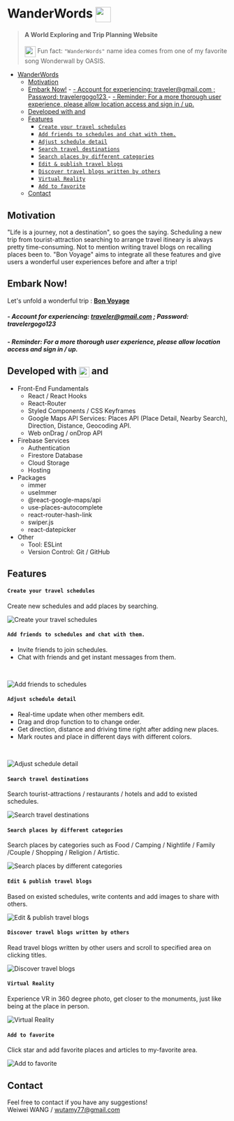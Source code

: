 # WanderWords <img align="center" width="35px" src="./public/suitcase-2.png"/>


> #### A World Exploring and Trip Planning Website           
>
> <img align="center" width="25px" src="./src/pages/images/travel.png"/>  Fun fact: `"WanderWords"` name idea comes from one of my favorite song Wonderwall by OASIS.

- [WanderWords ](#wanderwords-)
  - [Motivation](#motivation)
  - [Embark Now!](#embark-now)
        - [- Account for experiencing: traveler@gmail.com ; Password: travelergogo123  ](#--account-for-experiencing-travelergmailcom--password-travelergogo123--)
        - [- Reminder: For a more thorough user experience, please allow location access and sign in / up.](#--reminder-for-a-more-thorough-user-experience-please-allow-location-access-and-sign-in--up)
  - [Developed with  and](#developed-with--and)
  - [Features](#features)
      - [`Create your travel schedules`](#create-your-travel-schedules)
      - [`Add friends to schedules and chat with them.`](#add-friends-to-schedules-and-chat-with-them)
      - [`Adjust schedule detail`](#adjust-schedule-detail)
      - [`Search travel destinations`](#search-travel-destinations)
      - [`Search places by different categories`](#search-places-by-different-categories)
      - [`Edit & publish travel blogs`](#edit--publish-travel-blogs)
      - [`Discover travel blogs written by others`](#discover-travel-blogs-written-by-others)
      - [`Virtual Reality`](#virtual-reality)
      - [`Add to favorite`](#add-to-favorite)
  - [Contact](#contact)

## Motivation

"Life is a journey, not a destination", so goes the saying. Scheduling a new trip from tourist-attraction searching to arrange travel itineary is always pretty time-consuming. Not to mention writing travel blogs on recalling places been to. "Bon Voyage" aims to integrate all these features and give users a wonderful user experiences before and after a trip!

## Embark Now!

Let's unfold a wonderful trip : **[Bon Voyage](https://bonvoyage-f5e7d.web.app/)**
<br/>

##### <em>- Account for experiencing: traveler@gmail.com ; Password: travelergogo123  </em>

##### <em>- Reminder: For a more thorough user experience, please allow location access and sign in / up.</em>

## Developed with <img align="center" width="24px" src="./src/pages/images/heart.png"/> and

- Front-End Fundamentals
  - React / React Hooks
  - React-Router
  - Styled Components / CSS Keyframes
  - Google Maps API Services: Places API (Place Detail, Nearby Search), Direction, Distance, Geocoding API.
  - Web onDrag / onDrop API
- Firebase Services
  - Authentication
  - Firestore Database
  - Cloud Storage
  - Hosting
- Packages
  - immer
  - useImmer
  - @react-google-maps/api
  - use-places-autocomplete
  - react-router-hash-link
  - swiper.js
  - react-datepicker
- Other
  - Tool: ESLint
  - Version Control: Git / GitHub

## Features

#### `Create your travel schedules`<br/>
Create new schedules and add places by searching.
<br/>

![Create your travel schedules](./readme_assets/create_schedule.gif)

#### `Add friends to schedules and chat with them.`
- Invite friends to join schedules.
- Chat with friends and get instant messages from them.
<br/>

![Add friends to schedules](./readme_assets/add_friend_chat.gif)
#### `Adjust schedule detail`
- Real-time update when other members edit.
- Drag and drop function to to change order.
- Get direction, distance and driving time right after adding new places.
- Mark routes and place in different days with different colors.
<br/>

![Adjust schedule detail](./readme_assets/drag.gif)

#### `Search travel destinations`
Search tourist-attractions / restaurants / hotels and add to existed schedules.
<br/>

![Search travel destinations](./readme_assets/paris.gif)


#### `Search places by different categories`
Search places by categories such as Food / Camping / Nightlife / Family /Couple / Shopping / Religion / Artistic.
<br/>

![Search places by different categories](./readme_assets/category_search.gif)


#### `Edit & publish travel blogs`
Based on existed schedules, write contents and add images to share with others.
<br/>

![Edit & publish travel blogs](./readme_assets/export_write_article.gif)



#### `Discover travel blogs written by others`
Read travel blogs written by other users and scroll to specified area on clicking titles.
<br/>

![Discover travel blogs](./readme_assets/read_article.gif)

#### `Virtual Reality`
Experience VR in 360 degree photo, get closer to the monuments, just like being at the place in person.
<br/>

![Virtual Reality](./readme_assets/vr.gif)

#### `Add to favorite`
Click star and add favorite places and articles to my-favorite area.
<br/>

![Add to favorite](./readme_assets/add_favo.gif)

## Contact

Feel free to contact if you have any suggestions!
<br/>
Weiwei WANG / wutamy77@gmail.com

